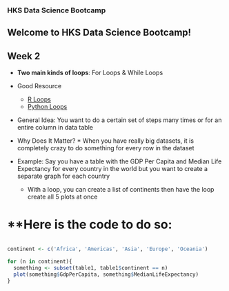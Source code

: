 ### **HKS Data Science Bootcamp**
## Welcome to HKS Data Science Bootcamp!

## Week 2

* **Two main kinds of loops**: For Loops & While Loops
* Good Resource
    * [R Loops](https://www.datacamp.com/community/tutorials/tutorial-on-loops-in-r)
    * [Python Loops](https://www.datacamp.com/community/tutorials/loops-python-tutorial)

* General Idea: You want to do a certain set of steps many times or for an entire column in data table
* Why Does It Matter?
      * When you have really big datasets, it is completely crazy to do something for every row in the dataset

* Example: Say you have a table with the GDP Per Capita and Median Life Expectancy for every country in the world but you want to create a separate graph for each country

   * With a loop, you can create a list of continents then have the loop create all 5 plots at once
   
   
# **Here is the code to do so:
```R

continent <- c('Africa', 'Americas', 'Asia', 'Europe', 'Oceania')

for (n in continent){
  something <- subset(table1, table1$continent == n)
  plot(something$GdpPerCapita, something$MedianLifeExpectancy)
}
```
